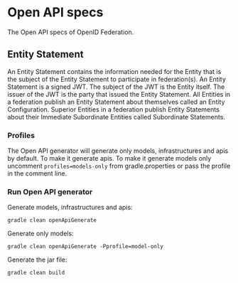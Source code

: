 # Open API specs

The Open API specs of OpenID Federation.

## Entity Statement

An Entity Statement contains the information needed for the Entity that is the subject of the Entity Statement to 
participate in federation(s). An Entity Statement is a signed JWT. The subject of the JWT is the Entity itself. The 
issuer of the JWT is the party that issued the Entity Statement. All Entities in a federation publish an Entity Statement 
about themselves called an Entity Configuration. Superior Entities in a federation publish Entity Statements about their
Immediate Subordinate Entities called Subordinate Statements.

### Profiles

The Open API generator will generate only models, infrastructures and apis by default. To make it generate apis. To make
it generate models only uncomment `profiles=models-only` from gradle.properties or pass the profile in the comment line.

### Run Open API generator

Generate models, infrastructures and apis:
```shell
gradle clean openApiGenerate
```

Generate only models:
```shell
gradle clean openApiGenerate -Pprofile=model-only
```

Generate the jar file:
```shell
gradle clean build
```

